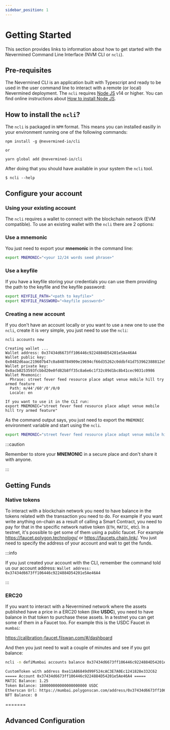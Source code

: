 ```yaml
---
sidebar_position: 1
---
```


# Getting Started

This section provides links to information about how to get started with the Nevermined Command Line Interface (NVM CLI or `ncli`).

## Pre-requisites

The Nevermined CLI is an application built with Typescript and ready to be used in the user command line to interact with a remote (or local) Nevermined deployment.
The `ncli` requires [Node JS](https://nodejs.org/) v14 or higher. You can find online instructions about [How to install Node JS](https://nodejs.dev/learn/how-to-install-nodejs).


## How to install the `ncli`?

The `ncli` is packaged in `NPM` format. This means you can installed easilly in your environment running one of the following commands:

```
npm install -g @nevermined-io/cli

or

yarn global add @nevermined-io/cli
```

After doing that you should have available in your system the `ncli` tool.

```
$ ncli --help
```

## Configure your account

### Using your existing account

The `ncli` requires a wallet to connect with the blockchain network (EVM compatible). To use an existing wallet with the `ncli` there are 2 options:

### Use a mnemonic

You just need to export your **mnemonic** in the command line:

```bash
export MNEMONIC="<your 12/24 words seed phrase>"
```

### Use a keyfile

If you have a keyfile storing your credentials you can use them providing the path to the keyfile and the keyfile password:

```bash
export KEYFILE_PATH="<path to keyfile>"
export KEYFILE_PASSWORD="<keyfile password>"
```

### Creating a new account

If you don't have an account locally or you want to use a new one to use the `ncli`, create it is very simple, you just need to use the `ncli`:

```
ncli accounts new

Creating wallet ...
Wallet address: 0x37434d6673ff106446c9224884D54201e5Ae46A4
Wallet public key: 0x0482d6aac219607b47c0a840784909e19694cf66d35262c0ddbf41d753962388812e5394e083a0c54bce10282b6ec0fd86be7f77d296868184e6fd999c4c1fa7e6
Wallet private key: 0x0acb0253593fcbbd20e0fd82b8ff35c8a6e6c1f32c09d1bc8b41cec9031c0986
Wallet Mnemonic:
  Phrase: street fever feed resource place adapt venue mobile hill try armed feature
  Path: m/44'/60'/0'/0/0
  Locale: en

If you want to use it in the CLI run:
export MNEMONIC="street fever feed resource place adapt venue mobile hill try armed feature"
```

As the command output says, you just need to export the `MNEMONIC` environment variable and start using the `ncli`.

```bash
export MNEMONIC="street fever feed resource place adapt venue mobile hill try armed feature"
```

:::caution

Remember to store your **MNEMONIC** in a secure place and don't share it with anyone.

:::


## Getting Funds

### Native tokens

To interact with a blockchain network you need to have balance in the tokens related with the transaction you need to do. For example if you want write anything on-chain as a result of calling a Smart Contract, you need to pay for that in the specific network native token (`ETH`, `MATIC`, etc). In a testnet, it's possible to get some of them using a public faucet. For example https://faucet.polygon.technology/ or https://faucets.chain.link/. You just need to specify the address of your account and wait to get the funds.

:::info

If you just created your account with the CLI, remember the command told us our account address: `Wallet address: 0x37434d6673ff106446c9224884D54201e5Ae46A4`

:::

### ERC20

If you want to interact with a Nevermined network where the assets published have a price in a ERC20 token (like **USDC**), you need to have balance in that token to purchase these assets. In a testnet you can get some of them in a Faucet too. For example this is the USDC Faucet in `mumbai`:

https://calibration-faucet.filswan.com/#/dashboard

And then you just need to wait a couple of minutes and see if you got balance:

```bash
ncli -n defiMumbai accounts balance 0x37434d6673ff106446c9224884D54201e5Ae46A4

CustomToken with address 0xe11A86849d99F524cAC3E7A0Ec1241828e332C62
===== Account 0x37434d6673ff106446c9224884D54201e5Ae46A4 =====
MATIC Balance: 1.25
Token Balance: 180000000000000000000 USDC
Etherscan Url: https://mumbai.polygonscan.com/address/0x37434d6673ff106446c9224884D54201e5Ae46A4
NFT Balance: 0

```
=======


## Advanced Configuration


